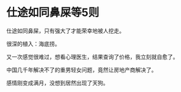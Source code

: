 # 仕途如同鼻屎等5则

仕途如同鼻屎，只有强大了才能荣幸地被人挖走。

很深的植入：海底捞。

又一次感觉很难过，想看心理医生，结果查询了价格，我立刻就自愈了。

中国几千年解决不了的重男轻女问题，竟然让房地产商解决了。

感情刚变成满月，没想到居然出现了天狗。